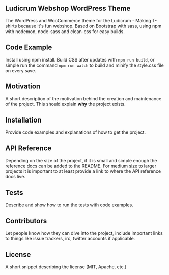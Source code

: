## Ludicrum Webshop WordPress Theme

The WordPress and WooCommerce theme for the Ludicrum - Making T-shirts because it's fun webshop. Based on Bootstrap with sass, using npm with nodemon, node-sass and clean-css for easy builds.

## Code Example

Install using npm install. Build CSS after updates with `npm run build`, or simple run the command `npm run watch` to build and minify the style.css file on every save.

## Motivation

A short description of the motivation behind the creation and maintenance of the project. This should explain **why** the project exists.

## Installation

Provide code examples and explanations of how to get the project.

## API Reference

Depending on the size of the project, if it is small and simple enough the reference docs can be added to the README. For medium size to larger projects it is important to at least provide a link to where the API reference docs live.

## Tests

Describe and show how to run the tests with code examples.

## Contributors

Let people know how they can dive into the project, include important links to things like issue trackers, irc, twitter accounts if applicable.

## License

A short snippet describing the license (MIT, Apache, etc.)